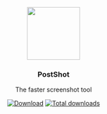<p align="center">
  <img src="res/app-icon.png" height="120" />
  <h3 align="center">PostShot</h3>
  <p align="center">The faster screenshot tool</p>
  <p align="center">
    <a href="todo:download-url"><img src="https://img.shields.io/badge/Download-Setup-brightgreen.svg" alt="Download"></a>
    <a href="releases"><img src="https://img.shields.io/github/downloads/mrousavy/PostShot/total.svg" alt="Total downloads"></a>
  </p>
</p>
